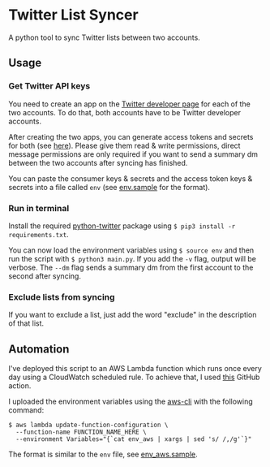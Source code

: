 # Twitter List Syncer
A python tool to sync Twitter lists between two accounts.

## Usage
### Get Twitter API keys
You need to create an app on the [Twitter developer page](https://developer.twitter.com/en/apps) for each of the two accounts.
To do that, both accounts have to be Twitter developer accounts.

After creating the two apps, you can generate access tokens and secrets for both (see [here](https://developer.twitter.com/en/docs/basics/authentication/oauth-1-0a)).
Please give them read & write permissions, direct message permissions are only required if you want to send a summary dm between the two accounts
after syncing has finished.

You can paste the consumer keys & secrets and the access token keys & secrets into a file called `env` (see [env.sample](env.sample) for the format).

### Run in terminal
Install the required [python-twitter](https://github.com/bear/python-twitter) package using `$ pip3 install -r requirements.txt`.

You can now load the environment variables using `$ source env` and then run the script with `$ python3 main.py`.
If you add the `-v` flag, output will be verbose. The `--dm` flag sends a summary dm from the first account to the second after syncing.

### Exclude lists from syncing
If you want to exclude a list, just add the word "exclude" in the description of that list.

## Automation

I've deployed this script to an AWS Lambda function which runs once every day using a CloudWatch scheduled rule.
To achieve that, I used [this](https://github.com/appleboy/lambda-action) GitHub action.

I uploaded the environment variables using the [aws-cli](https://github.com/aws/aws-cli) with the following command:
```
$ aws lambda update-function-configuration \
  --function-name FUNCTION_NAME_HERE \
  --environment Variables="{`cat env_aws | xargs | sed 's/ /,/g'`}"
```
The format is similar to the `env` file, see [env_aws.sample](env_aws.sample).